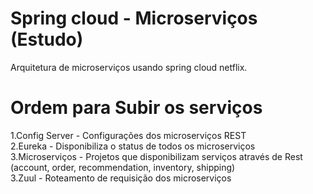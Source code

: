 # Spring cloud - Microserviços (Estudo)

Arquitetura de microserviços usando spring cloud netflix.

# Ordem para Subir os serviços
1.Config Server - Configurações dos microserviços REST<br>
2.Eureka - Disponibiliza o status de todos os microserviços<br>
3.Microserviços - Projetos que disponibilizam serviços através de Rest (account, order, recommendation, inventory, shipping)<br>
3.Zuul - Roteamento de requisição dos microserviços<br>

